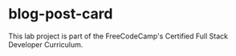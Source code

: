 # blog-post-card
This lab project is part of the FreeCodeCamp's Certified Full Stack Developer Curriculum.
